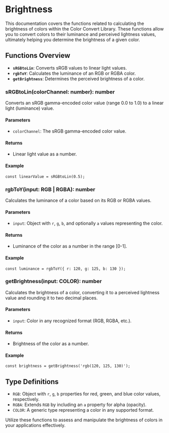 # Brightness 

This documentation covers the functions related to calculating the brightness of colors within the Color Convert Library. These functions allow you to convert colors to their luminance and perceived lightness values, ultimately helping you determine the brightness of a given color.

## Functions Overview

- **`sRGBtoLin`**: Converts sRGB values to linear light values.
- **`rgbToY`**: Calculates the luminance of an RGB or RGBA color.
- **`getBrightness`**: Determines the perceived brightness of a color.

### sRGBtoLin(colorChannel: number): number

Converts an sRGB gamma-encoded color value (range 0.0 to 1.0) to a linear light (luminance) value.

#### Parameters

- `colorChannel`: The sRGB gamma-encoded color value.

#### Returns

- Linear light value as a number.

#### Example

```
const linearValue = sRGBtoLin(0.5);
```

### rgbToY(input: RGB | RGBA): number

Calculates the luminance of a color based on its RGB or RGBA values.

#### Parameters

- `input`: Object with `r`, `g`, `b`, and optionally `a` values representing the color.

#### Returns

- Luminance of the color as a number in the range [0-1].

#### Example

```
const luminance = rgbToY({ r: 120, g: 125, b: 130 });
```

### getBrightness(input: COLOR): number

Calculates the brightness of a color, converting it to a perceived lightness value and rounding it to two decimal places.

#### Parameters

- `input`: Color in any recognized format (RGB, RGBA, etc.).

#### Returns

- Brightness of the color as a number.

#### Example

```
const brightness = getBrightness('rgb(120, 125, 130)');
```

## Type Definitions

- `RGB`: Object with `r`, `g`, `b` properties for red, green, and blue color values, respectively.
- `RGBA`: Extends `RGB` by including an `a` property for alpha (opacity).
- `COLOR`: A generic type representing a color in any supported format.

Utilize these functions to assess and manipulate the brightness of colors in your applications effectively.
